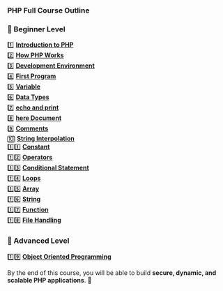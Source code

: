 ### **PHP Full Course Outline**  

### **🔹 Beginner Level**
1️⃣ [**Introduction to PHP**](https://github.com/musarafhossain/PHP-Notes/tree/main/1_Introduction%20to%20PHP)  
2️⃣ [**How PHP Works**](https://github.com/musarafhossain/PHP-Notes/tree/main/2_How%20PHP%20Works)  
3️⃣ [**Development Environment**](https://github.com/musarafhossain/PHP-Notes/tree/main/3_Development%20Environment)  
4️⃣ [**First Program**](https://github.com/musarafhossain/PHP-Notes/tree/main/4_First%20Program)  
5️⃣ [**Variable**](https://github.com/musarafhossain/PHP-Notes/tree/main/5_Variable)   
6️⃣ [**Data Types**](https://github.com/musarafhossain/PHP-Notes/tree/main/6_Data%20Types)  
7️⃣ [**echo and print**](https://github.com/musarafhossain/PHP-Notes/tree/main/7_echo%20and%20print)  
8️⃣ [**here Document**](https://github.com/musarafhossain/PHP-Notes/tree/main/8_here%20Document)  
9️⃣ [**Comments**](https://github.com/musarafhossain/PHP-Notes/tree/main/9_Comments)  
🔟 [**String Interpolation**](https://github.com/musarafhossain/PHP-Notes/tree/main/10_String%20Interpolation)   
1️⃣1️⃣ [**Constant**](https://github.com/musarafhossain/PHP-Notes/tree/main/11_Constant)  
1️⃣2️⃣ [**Operators**](https://github.com/musarafhossain/PHP-Notes/tree/main/12_Operators)  
1️⃣3️⃣ [**Conditional Statement**](https://github.com/musarafhossain/PHP-Notes/tree/main/13_Conditional%20Statement)  
1️⃣4️⃣ [**Loops**](https://github.com/musarafhossain/PHP-Notes/tree/main/14_Loops)  
1️⃣5️⃣ [**Array**]()  
1️⃣6️⃣ [**String**]()  
1️⃣7️⃣ [**Function**]()  
1️⃣8️⃣ [**File Handling**]()  

### **🔹 Advanced Level** 
1️⃣9️⃣ [**Object Oriented Programming**]()  

By the end of this course, you will be able to build **secure, dynamic, and scalable PHP applications**. 🚀  